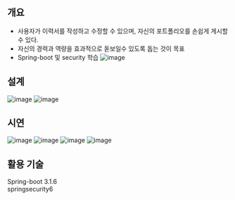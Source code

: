 ## 개요
- 사용자가 이력서를 작성하고 수정할 수 있으며, 자신의 포트폴리오를 손쉽게 게시할 수 있다.
- 자신의 경력과 역량을 효과적으로 돋보일수 있도록 돕는 것이 목표
- Spring-boot 및 security 학습
  ![image](https://github.com/PacaSim/Posume/assets/116507879/5a5e3b3a-2653-4e07-87c3-a07f76c0d889)

## 설계  
![image](https://github.com/PacaSim/Posume/assets/116507879/e9d9dc91-049f-48ae-a045-6f49f816b08c)
![image](https://github.com/PacaSim/Posume/assets/116507879/acf18a90-479b-432a-9ff0-d2171ec7e0d8)

## 시연
![image](https://github.com/PacaSim/Posume/assets/116507879/32705a5a-717e-4c0f-99fb-aef75056a8f7)
![image](https://github.com/PacaSim/Posume/assets/116507879/eebf6b7b-f424-44f6-b7f4-50784971e154)
![image](https://github.com/PacaSim/Posume/assets/116507879/21fde572-b21c-4578-8b7a-db3386e86e94)
![image](https://github.com/PacaSim/Posume/assets/116507879/f6ec62eb-c377-4c7c-94a1-2eb4e7cda4e7)

## 활용 기술
Spring-boot 3.1.6  
springsecurity6
